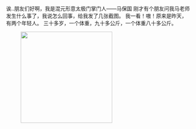 诶..朋友们好啊，我是混元形意太极门掌门人——马保国
刚才有个朋友问我马老师发生什么事了，我说怎么回事，给我发了几张截图。
我一看！嗷！原来是昨天，有两个年轻人。
三十多岁，一个体重，九十多公斤，一个体重八十多公斤。

<img src="https://github.com/Kingbultsea/Kingbultsea/blob/master/mbg.gif" style="margin-left: 40px" width = "250" height = "250" alt=""/>

